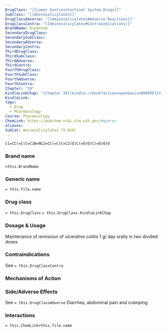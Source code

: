 ```yaml
---
DrugClass: "[[Lower Gastrointestinal System Drugs]]"
SubClass: "[[Aminosalicylates]]"
DrugClassAdverse: "[[Aminosalicylates#Adverse Reactions]]"
DrugClassContra: "[[Aminosalicylates#Contraindications]]"
BrandName: Dipentum
SecondaryDrugClass: 
SecondarySubClass: 
SecondaryAdverse: 
SecondaryContra: 
ThirdDrugClass: 
ThirdSubClass: 
ThirdAdverse: 
ThirdContra: 
FourthDrugClass: 
FourthSubClass: 
FourthAdverse: 
FourthContra: 
Chapter: "39"
KindleLinkChap: "[Chapter 39](kindle://book?action=open&asin=B09FRF11YJ&location=22145)"
KindleLink: 
tags:
  - Drug
  - Pharmacology
Course: Pharmacology
ChemLink: https://pubchem.ncbi.nlm.nih.gov/#query=
aliases: 
SubCat: Aminosalicylates (5-ASA)
---
```

```smiles
C1=CC(=C(C=C1N=NC2=CC(=C(C=C2)O)C(=O)O)C(=O)O)O
```

### Brand name
`=this.BrandName`

### Generic name
`= this.file.name`

### Drug class 
`= this.DrugClass`
	`= this.DrugClass.KindleLinkChap`

### Dosage & Usage
Maintenance of remission of ulcerative colitis
1 g/ day orally in two divided doses

### Contraindications
See `= this.DrugClassContra`

### Mechanisms of Action


### Side/Adverse Effects
See `= this.DrugClassAdverse`
Diarrhea, abdominal pain and cramping

### Interactions

`= this.ChemLink+this.file.name`


